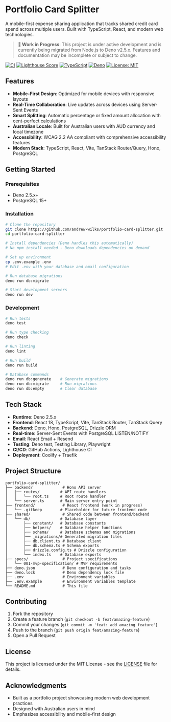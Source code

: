 # Portfolio Card Splitter

A mobile-first expense sharing application that tracks shared credit card spend
across multiple users. Built with TypeScript, React, and modern web
technologies.

> **🚧 Work in Progress**: This project is under active development and is currently being migrated from Node.js to Deno v2.5.x. Features and documentation may be incomplete or subject to change.

[![CI](https://github.com/AndrewWilks/portfolio-card-splitter/actions/workflows/ci.yml/badge.svg)](https://github.com/AndrewWilks/portfolio-card-splitter/actions/workflows/ci.yml)
[![Lighthouse Score](https://img.shields.io/badge/lighthouse-95%2B-brightgreen.svg)](https://github.com/AndrewWilks/portfolio-card-splitter/actions/workflows/ci.yml)
[![TypeScript](https://img.shields.io/badge/TypeScript-5.x-blue.svg)](https://www.typescriptlang.org/)
[![Deno](https://img.shields.io/badge/Deno-2.5.x-green.svg)](https://deno.com/)
[![License: MIT](https://img.shields.io/badge/License-MIT-yellow.svg)](https://opensource.org/licenses/MIT)

## Features

- **Mobile-First Design**: Optimized for mobile devices with responsive layouts
- **Real-Time Collaboration**: Live updates across devices using Server-Sent
  Events
- **Smart Splitting**: Automatic percentage or fixed amount allocation with
  cent-perfect calculations
- **Australian Locale**: Built for Australian users with AUD currency and local
  timezone
- **Accessibility**: WCAG 2.2 AA compliant with comprehensive accessibility
  features
- **Modern Stack**: TypeScript, React, Vite, TanStack Router/Query, Hono,
  PostgreSQL

## Getting Started

### Prerequisites

- Deno 2.5.x+
- PostgreSQL 15+

### Installation

```bash
# Clone the repository
git clone https://github.com/andrew-wilks/portfolio-card-splitter.git
cd portfolio-card-splitter

# Install dependencies (Deno handles this automatically)
# No npm install needed - Deno downloads dependencies on demand

# Set up environment
cp .env.example .env
# Edit .env with your database and email configuration

# Run database migrations
deno run db:migrate

# Start development servers
deno run dev
```

### Development

```bash
# Run tests
deno test

# Run type checking
deno check

# Run linting
deno lint

# Run build
deno run build

# Database commands
deno run db:generate    # Generate migrations
deno run db:migrate     # Run migrations
deno run db:empty       # Clear database
```

## Tech Stack

- **Runtime**: Deno 2.5.x
- **Frontend**: React 18, TypeScript, Vite, TanStack Router, TanStack Query
- **Backend**: Deno, Hono, PostgreSQL, Drizzle ORM
- **Real-time**: Server-Sent Events with PostgreSQL LISTEN/NOTIFY
- **Email**: React Email + Resend
- **Testing**: Deno test, Testing Library, Playwright
- **CI/CD**: GitHub Actions, Lighthouse CI
- **Deployment**: Coolify + Traefik

## Project Structure

```text
portfolio-card-splitter/
├── backend/             # Hono API server
│   ├── routes/         # API route handlers
│   │   └── root.ts     # Root route handler
│   └── server.ts       # Main server entry point
├── frontend/            # React frontend (work in progress)
│   └── .gitkeep        # Placeholder for future frontend code
├── shared/              # Shared code between frontend/backend
│   └── db/             # Database layer
│       ├── constant/   # Database constants
│       ├── helpers/    # Database helper functions
│       ├── schema/     # Database schemas and migrations
│       ├── _migrations/# Generated migration files
│       ├── db.client.ts # Database client
│       ├── db.schema.ts # Schema exports
│       ├── drizzle.config.ts # Drizzle configuration
│       └── index.ts    # Database exports
├── specs/               # Project specifications
│   └── 001-mvp-specification/ # MVP requirements
├── deno.json            # Deno configuration and tasks
├── deno.lock            # Deno dependency lock file
├── .env                 # Environment variables
├── .env.example         # Environment variables template
└── README.md            # This file
```

## Contributing

1. Fork the repository
2. Create a feature branch (`git checkout -b feat/amazing-feature`)
3. Commit your changes (`git commit -m 'feat: add amazing feature'`)
4. Push to the branch (`git push origin feat/amazing-feature`)
5. Open a Pull Request

## License

This project is licensed under the MIT License - see the [LICENSE](LICENSE) file
for details.

## Acknowledgments

- Built as a portfolio project showcasing modern web development practices
- Designed with Australian users in mind
- Emphasizes accessibility and mobile-first design
